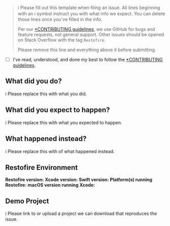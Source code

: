 > ℹ Please fill out this template when filing an issue.
> All lines beginning with an ℹ symbol instruct you with what info we expect. You can delete those lines once you've filled in the info.
>
> Per our [*CONTRIBUTING guidelines](https://github.com/Restofire/Restofire/blob/master/CONTRIBUTING.md), we use GitHub for
> bugs and feature requests, not general support. Other issues should be opened on Stack Overflow with the tag `Restofire`.
>
> Please remove this line and everything above it before submitting.

* [ ] I've read, understood, and done my best to follow the [*CONTRIBUTING guidelines](https://github.com/Restofire/Restofire/blob/master/CONTRIBUTING.md).

## What did you do?

ℹ Please replace this with what you did.

## What did you expect to happen?

ℹ Please replace this with what you expected to happen.

## What happened instead?

ℹ Please replace this with of what happened instead.

## Restofire Environment

**Restofire version:**
**Xcode version:**
**Swift version:**
**Platform(s) running Restofire:**
**macOS version running Xcode:**

## Demo Project

ℹ Please link to or upload a project we can download that reproduces the issue.

